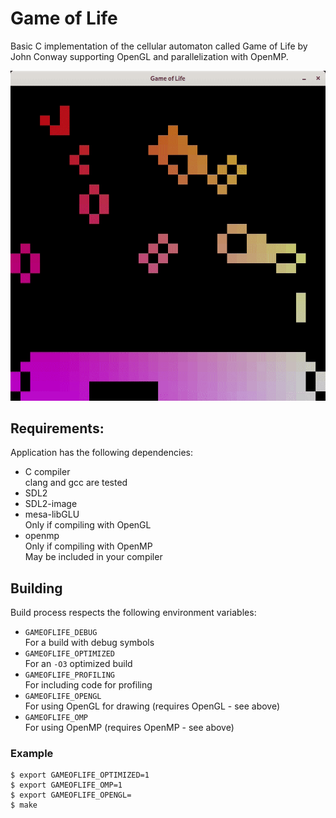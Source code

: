 # Game of Life

Basic C implementation of the cellular automaton called Game of Life 
by John Conway supporting OpenGL and parallelization with OpenMP.

![example image](misc/game.gif)

## Requirements:

Application has the following dependencies:

* C compiler  
  clang and gcc are tested
* SDL2
* SDL2-image
* mesa-libGLU  
  Only if compiling with OpenGL
* openmp  
  Only if compiling with OpenMP  
  May be included in your compiler

## Building

Build process respects the following environment variables:

* `GAMEOFLIFE_DEBUG`  
  For a build with debug symbols
* `GAMEOFLIFE_OPTIMIZED`  
  For an `-O3` optimized build
* `GAMEOFLIFE_PROFILING`  
  For including code for profiling
* `GAMEOFLIFE_OPENGL`  
  For using OpenGL for drawing (requires OpenGL - see above)
* `GAMEOFLIFE_OMP`  
  For using OpenMP (requires OpenMP - see above)

### Example

```
$ export GAMEOFLIFE_OPTIMIZED=1
$ export GAMEOFLIFE_OMP=1
$ export GAMEOFLIFE_OPENGL=
$ make
```
